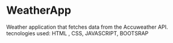 # WeatherApp
Weather application that fetches data from the Accuweather API. tecnologies used: HTML , CSS, JAVASCRIPT, BOOTSRAP
